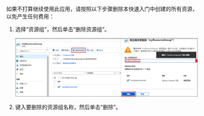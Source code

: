 如果不打算继续使用此应用，请按照以下步骤删除本快速入门中创建的所有资源，以免产生任何费用：

1. 选择“资源组”，然后单击“删除资源组”。 

   ![Azure 门户中的指标](./media/cosmos-db-delete-resource-group/delete-resources.png)

2. 键入要删除的资源组名称，然后单击“删除”。

